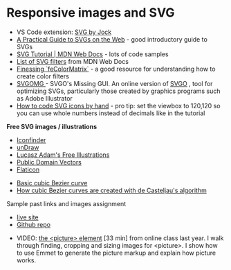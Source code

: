 # Responsive images and SVG

<ul>
  <li>VS Code extension: <a href="https://marketplace.visualstudio.com/items?itemName=jock.svg" target="_blank">SVG by Jock</a></li>
  <li><a href="https://svgontheweb.com/" target="_blank">A Practical Guide to SVGs on the Web</a><span> </span>- good introductory guide to SVGs</li>
  <li><a href="https://developer.mozilla.org/en-US/docs/Web/SVG/Tutorial" target="_blank">SVG Tutorial | MDN Web Docs</a> - lots of code samples</li>
  <li><a href="https://developer.mozilla.org/en-US/docs/tag/SVG%20Filter" target="_blank">List of SVG filters</a><span> </span>from MDN Web Docs</li>
  <li><a href="https://alistapart.com/article/finessing-fecolormatrix" target="_blank">Finessing `feColorMatrix`</a><span> </span>- a good resource for understanding how to create color filters</li>
  <li><a href="https://jakearchibald.github.io/svgomg/" target="_blank">SVGOMG<span> </span></a>- SVGO's Missing GUI. An online version of<span> </span><a href="https://github.com/svg/svgo" target="_blank">SVGO</a><span> </span>, tool for optimizing SVGs, particularly those created by graphics programs such as Adobe Illustrator </li>
  <li><a href="https://www.aleksandrhovhannisyan.com/blog/svg-tutorial-how-to-code-svg-icons-by-hand/" target="_blank">How to code SVG icons by hand</a> - pro tip: set the viewbox to 120,120 so you can use whole numbers instead of decimals like in the tutorial</li>
</ul>

<p><strong>Free SVG images / illustrations</strong></p>

<ul>
  <li><a href="https://www.iconfinder.com/" target="_blank">Iconfinder</a></li>
  <li><a href="https://undraw.co/" target="_blank">unDraw</a></li>
  <li><a href="https://lukaszadam.com/illustrations" target="_blank">Lucasz Adam's Free Illustrations</a></li>
  <li><a href="https://publicdomainvectors.org/en/" target="_blank">Public Domain Vectors</a></li>
  <li><a href="https://www.flaticon.com/" target="_blank">Flaticon</a></li>
</ul>

<p> </p>

<ul>
  <li><a href="https://codepen.io/lsburton/pen/mdXarVr?editors=0010" target="_blank">Basic cubic Bezier curve</a></li>
  <li><a href="https://codepen.io/lsburton/pen/jOZXyaB" target="_blank">How cubic Bezier curves are created with de Casteljau's algorithm</a></li>
</ul>

<p>Sample past links and images assignment</p>

<ul>
  <li><a href="https://lsburtonbyu.github.io/links-images/" target="_blank">live site</a></li>
  <li><a href="https://github.com/lsburtonBYU/links-images" target="_blank">Github repo</a></li>
</ul>

<p> </p>

<ul>
  <li>VIDEO: <a href="https://byu.box.com/s/tke5u6hroealnuedce2t7smlytr7mo0w" target="_blank">the &lt;picture&gt; element</a> [33 min] from online class last year. I walk through finding, cropping and sizing images for &lt;picture&gt;. I show how to use Emmet to generate the picture markup and explain how picture works.</li>
</ul>

